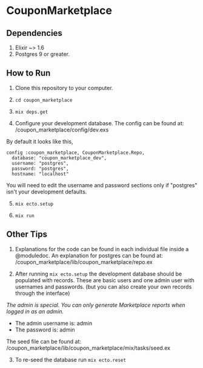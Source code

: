 # CouponMarketplace

## Dependencies
1. Elixir ~> 1.6
2. Postgres 9 or greater.

## How to Run
1. Clone this repository to your computer.

2. `cd coupon_marketplace`

3. `mix deps.get`

4. Configure your development database. The config can be found at:
/coupon_marketplace/config/dev.exs

By default it looks like this,
```
config :coupon_marketplace, CouponMarketplace.Repo,
  database: "coupon_marketplace_dev",
  username: "postgres",
  password: "postgres",
  hostname: "localhost"
```
You will need to edit the username and password sections
only if "postgres" isn't your development defaults.

5. `mix ecto.setup`

6. `mix run`

## Other Tips
1. Explanations for the code can be found in each
individual file inside a @moduledoc.
An explanation for postgres can be found at:
/coupon_marketplace/lib/coupon_marketplace/repo.ex

2. After running `mix ecto.setup` the development
database should be populated with records.
These are basic users and one admin user with
usernames and passwords. (but you can also create your 
own records through the interface)

*The admin is special. You can only generate Marketplace
reports when logged in as an admin.*
- The admin username is: admin
- The password is: admin

The seed file can be found at:
/coupon_marketplace/lib/coupon_marketplace/mix/tasks/seed.ex

3. To re-seed the database run `mix ecto.reset`
